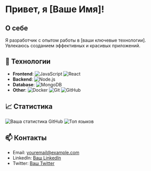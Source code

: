 # Привет, я [Ваше Имя]!

## О себе
Я разработчик с опытом работы в [ваши ключевые технологии]. Увлекаюсь созданием эффективных и красивых приложений.

## 🔧 Технологии
- **Frontend**: ![JavaScript](https://img.shields.io/badge/-JavaScript-black?style=flat-square&logo=javascript) ![React](https://img.shields.io/badge/-React-black?style=flat-square&logo=react)
- **Backend**: ![Node.js](https://img.shields.io/badge/-Node.js-black?style=flat-square&logo=node.js)
- **Database**: ![MongoDB](https://img.shields.io/badge/-MongoDB-black?style=flat-square&logo=mongodb)
- **Other**: ![Docker](https://img.shields.io/badge/-Docker-black?style=flat-square&logo=docker) ![Git](https://img.shields.io/badge/-Git-black?style=flat-square&logo=git) ![GitHub](https://img.shields.io/badge/-GitHub-black?style=flat-square&logo=github)

## 📈 Статистика
![Ваша статистика GitHub](https://github-readme-stats.vercel.app/api?username=yourusername&show_icons=true&hide_border=true)
![Топ языков](https://github-readme-stats.vercel.app/api/top-langs/?username=yourusername&layout=compact&hide_border=true)

## 📫 Контакты
- Email: [youremail@example.com](mailto:youremail@example.com)
- LinkedIn: [Ваш LinkedIn](https://www.linkedin.com/in/yourlinkedin/)
- Twitter: [Ваш Twitter](https://twitter.com/yourtwitter)
